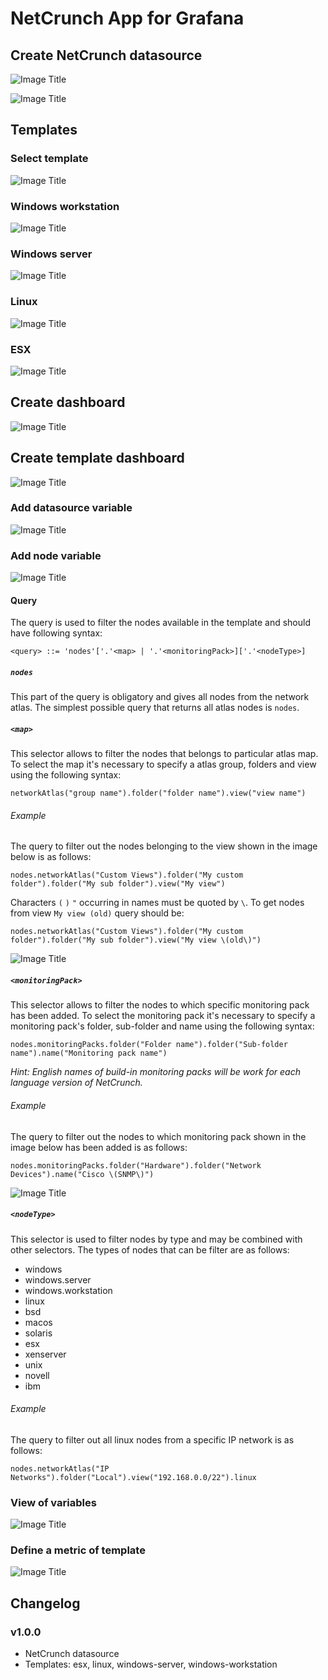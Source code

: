 # NetCrunch App for Grafana

## Create NetCrunch datasource
![Image Title](https://raw.githubusercontent.com/adremsoft/grafana-netcrunch-plugin/grafCrunch/doc/movies/create-datasource.gif)

![Image Title](https://raw.githubusercontent.com/adremsoft/grafana-netcrunch-plugin/grafCrunch/doc/images/datasource-list.jpg)

## Templates

### Select template
![Image Title](https://raw.githubusercontent.com/adremsoft/grafana-netcrunch-plugin/grafCrunch/doc/movies/select-template.gif)

### Windows workstation
![Image Title](https://raw.githubusercontent.com/adremsoft/grafana-netcrunch-plugin/grafCrunch/doc/images/windows-workstation-template.jpg)

### Windows server
![Image Title](https://raw.githubusercontent.com/adremsoft/grafana-netcrunch-plugin/grafCrunch/doc/images/windows-server-template.jpg)

### Linux
![Image Title](https://raw.githubusercontent.com/adremsoft/grafana-netcrunch-plugin/grafCrunch/doc/images/linux-template.jpg)

### ESX
![Image Title](https://raw.githubusercontent.com/adremsoft/grafana-netcrunch-plugin/grafCrunch/doc/images/esx-template.jpg)

## Create dashboard
![Image Title](https://raw.githubusercontent.com/adremsoft/grafana-netcrunch-plugin/grafCrunch/doc/movies/create-dashboard.gif)

## Create template dashboard

![Image Title](https://raw.githubusercontent.com/adremsoft/grafana-netcrunch-plugin/grafCrunch/doc/images/create-template-1.png)

### Add datasource variable

![Image Title](https://raw.githubusercontent.com/adremsoft/grafana-netcrunch-plugin/grafCrunch/doc/images/create-template-2.png)

### Add node variable

![Image Title](https://raw.githubusercontent.com/adremsoft/grafana-netcrunch-plugin/grafCrunch/doc/images/create-template-3.png)

#### Query

The query is used to filter the nodes available in the template  and should have following syntax:

`<query> ::= 'nodes'['.'<map> | '.'<monitoringPack>]['.'<nodeType>]`

##### `nodes` 

This part of the query is obligatory and gives all nodes from the network atlas.
The simplest possible query that returns all atlas nodes is `nodes`. 

##### `<map>`

This selector allows to filter the nodes that belongs to particular atlas map.
To select the map it's necessary to specify a atlas group, folders and
view using the following syntax:

`networkAtlas("group name").folder("folder name").view("view name")`

###### Example

The query to filter out the nodes belonging to the view shown in the image below is as follows:

`nodes.networkAtlas("Custom Views").folder("My custom folder").folder("My sub folder").view("My view")`

Characters `(` `)` `"` occurring in names must be quoted by `\`. To get nodes from view `My view (old)`
query should be:

`nodes.networkAtlas("Custom Views").folder("My custom folder").folder("My sub folder").view("My view \(old\)")`

![Image Title](https://raw.githubusercontent.com/adremsoft/grafana-netcrunch-plugin/grafCrunch/doc/images/template-query-maps-view.jpg)

##### `<monitoringPack>`

This selector allows to filter the nodes to which specific monitoring pack has been added.
To select the monitoring pack it's necessary to specify a monitoring pack's folder, sub-folder and name using the following syntax:

`nodes.monitoringPacks.folder("Folder name").folder("Sub-folder name").name("Monitoring pack name")`

*Hint: English names of build-in monitoring packs will be work for each language version of NetCrunch.*

###### Example

The query to filter out the nodes to which monitoring pack shown in the image below has been added is as follows:

`nodes.monitoringPacks.folder("Hardware").folder("Network Devices").name("Cisco \(SNMP\)")`

![Image Title](https://raw.githubusercontent.com/adremsoft/grafana-netcrunch-plugin/grafCrunch/doc/images/template-query-monitoring-pack-view.jpg)

##### `<nodeType>`

This selector is used to filter nodes by type and may be combined with other selectors. 
The types of nodes that can be filter are as follows:

* windows
* windows.server
* windows.workstation
* linux
* bsd
* macos
* solaris
* esx
* xenserver
* unix
* novell
* ibm

###### Example

The query to filter out all linux nodes from a specific IP network is as follows:

`nodes.networkAtlas("IP Networks").folder("Local").view("192.168.0.0/22").linux`

### View of variables

![Image Title](https://raw.githubusercontent.com/adremsoft/grafana-netcrunch-plugin/grafCrunch/doc/images/create-template-4.png)

### Define a metric of template

![Image Title](https://raw.githubusercontent.com/adremsoft/grafana-netcrunch-plugin/grafCrunch/doc/images/create-template-5.png)

## Changelog

### v1.0.0
- NetCrunch datasource
- Templates: esx, linux, windows-server, windows-workstation
